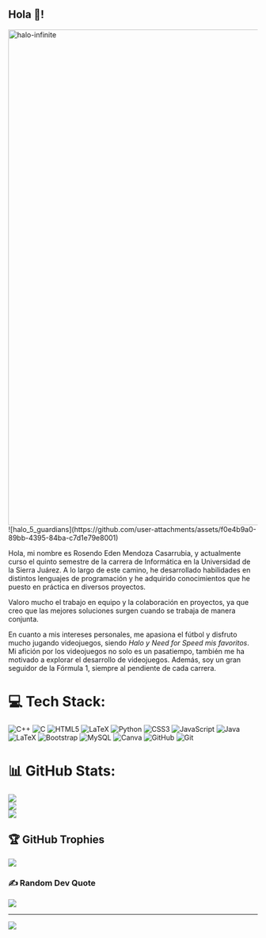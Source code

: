 ## Hola 👋!

<img src="https://github.com/user-attachments/assets/ba24d3f5-8036-4436-8793-334866ee6305" alt="halo-infinite" width="1000" />
![halo_5_guardians](https://github.com/user-attachments/assets/f0e4b9a0-89bb-4395-84ba-c7d1e79e8001)

Hola, mi nombre es Rosendo Eden Mendoza Casarrubia, y actualmente curso el quinto semestre de la carrera de Informática en la Universidad de la Sierra Juárez. A lo largo de este camino, he desarrollado habilidades en distintos lenguajes de programación y he adquirido conocimientos que he puesto en práctica en diversos proyectos.

Valoro mucho el trabajo en equipo y la colaboración en proyectos, ya que creo que las mejores soluciones surgen cuando se trabaja de manera conjunta.

En cuanto a mis intereses personales, me apasiona el fútbol y disfruto mucho jugando videojuegos, siendo *Halo y Need for Speed mis favoritos*. Mi afición por los videojuegos no solo es un pasatiempo, también me ha motivado a explorar el desarrollo de videojuegos. Además, soy un gran seguidor de la Fórmula 1, siempre al pendiente de cada carrera.

# 💻 Tech Stack:
![C++](https://img.shields.io/badge/c++-%2300599C.svg?style=for-the-badge&logo=c%2B%2B&logoColor=white) ![C](https://img.shields.io/badge/c-%2300599C.svg?style=for-the-badge&logo=c&logoColor=white) ![HTML5](https://img.shields.io/badge/html5-%23E34F26.svg?style=for-the-badge&logo=html5&logoColor=white) ![LaTeX](https://img.shields.io/badge/latex-%23008080.svg?style=for-the-badge&logo=latex&logoColor=white) ![Python](https://img.shields.io/badge/python-3670A0?style=for-the-badge&logo=python&logoColor=ffdd54) ![CSS3](https://img.shields.io/badge/css3-%231572B6.svg?style=for-the-badge&logo=css3&logoColor=white) ![JavaScript](https://img.shields.io/badge/javascript-%23323330.svg?style=for-the-badge&logo=javascript&logoColor=%23F7DF1E) ![Java](https://img.shields.io/badge/java-%23ED8B00.svg?style=for-the-badge&logo=openjdk&logoColor=white) ![LaTeX](https://img.shields.io/badge/latex-%23008080.svg?style=for-the-badge&logo=latex&logoColor=white) ![Bootstrap](https://img.shields.io/badge/bootstrap-%238511FA.svg?style=for-the-badge&logo=bootstrap&logoColor=white) ![MySQL](https://img.shields.io/badge/mysql-4479A1.svg?style=for-the-badge&logo=mysql&logoColor=white) ![Canva](https://img.shields.io/badge/Canva-%2300C4CC.svg?style=for-the-badge&logo=Canva&logoColor=white) ![GitHub](https://img.shields.io/badge/github-%23121011.svg?style=for-the-badge&logo=github&logoColor=white) ![Git](https://img.shields.io/badge/git-%23F05033.svg?style=for-the-badge&logo=git&logoColor=white) 

# 📊 GitHub Stats:
![](https://github-readme-stats.vercel.app/api?username=EdenMCa&theme=aura&hide_border=false&include_all_commits=false&count_private=false)<br/>
![](https://github-readme-streak-stats.herokuapp.com/?user=EdenMCa&theme=aura&hide_border=false)<br/>
![](https://github-readme-stats.vercel.app/api/top-langs/?username=EdenMCa&theme=aura&hide_border=false&include_all_commits=false&count_private=false&layout=compact)

## 🏆 GitHub Trophies
![](https://github-profile-trophy.vercel.app/?username=EdenMCa&theme=aura&no-frame=false&no-bg=true&margin-w=4)

### ✍️ Random Dev Quote
![](https://quotes-github-readme.vercel.app/api?type=horizontal&theme=radical)

---
[![](https://visitcount.itsvg.in/api?id=EdenMCa&icon=0&color=0)](https://visitcount.itsvg.in)

<!-- Proudly created with GPRM ( https://gprm.itsvg.in ) -->
<!--
**EdenMCa/EdenMCa** is a ✨ _special_ ✨ repository because its `README.md` (this file) appears on your GitHub profile.

Here are some ideas to get you started:

- 🔭 I’m currently working on ...
- 🌱 I’m currently learning ...
- 👯 I’m looking to collaborate on ...
- 🤔 I’m looking for help with ...
- 💬 Ask me about ...
- 📫 How to reach me: ...
- 😄 Pronouns: ...
- ⚡ Fun fact: ...
-->
